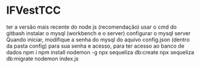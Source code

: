 # IFVestTCC

ter a versão mais recente do node js
(recomendação) usar o cmd do gitbash
instalar o mysql (workbench e o server)
configurar o mysql server
Quando iniciar, modifique a senha do mysql do aquivo config.json (dentro da pasta config) para sua senha e acesso, para ter acesso ao banco de dados
npm i
npm install nodemon -g
npx sequeliza db:create
npx sequeliza db:migrate
nodemon index.js
